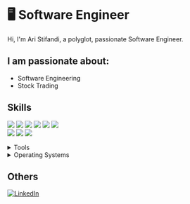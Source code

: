 # 🖥 Software Engineer

Hi, I'm Ari Stifandi, a polyglot, passionate Software Engineer.

## I am passionate about:

- Software Engineering
- Stock Trading

## Skills

<img src="https://img.shields.io/badge/Python-ff7851" /> <img src="https://img.shields.io/badge/PHP-44b2fb" /> <img src="https://img.shields.io/badge/JavaScript -ffc742" /> 
<img src="https://img.shields.io/badge/Kafka -41b883" />
<img src="https://img.shields.io/badge/Laravel -563d7c" />
<img src="https://img.shields.io/badge/SQL -FF0000" />  
<img src="https://img.shields.io/badge/Java -1cc4b4" />
<img src="https://img.shields.io/badge/VueJS -FF0000" />
<img src="https://img.shields.io/badge/Flask -41b883" />

<details>
	<summary>Tools</summary>
	<ul>
    <li>Visual Studio Code</li>
   </ul>
</details>

<details>
	<summary>Operating Systems</summary>
	<ul>
		<li>Windows</li>
    <li>Ubuntu</li>
	</ul>
</details>

## Others

<a href="http://linkedin.com/in/aristifandi"><img src="https://img.shields.io/badge/LinkedIn-%230077B5.svg?&style=flat-square&logo=linkedin&logoColor=white" alt="LinkedIn"></a>
